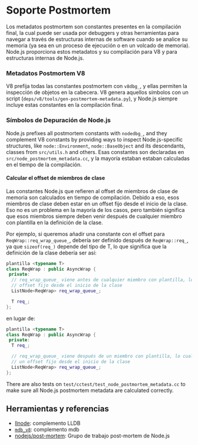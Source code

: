 # Soporte Postmortem

Los metadatos postmortem son constantes presentes en la compilación final, la cual puede ser usada por debuggers y otras herramientas para navegar a través de estructuras internas de software cuando se analice su memoria (ya sea en un proceso de ejecución o en un volcado de memoria). Node.js proporciona estos metadatos y su compilación para V8 y para estructuras internas de Node.js.


### Metadatos Postmortem V8

V8 prefija todas las constantes postmortem con `v8dbg_`, y ellas permiten la inspección de objetos en la cabecera. V8 genera aquellos símbolos con un script (`deps/v8/tools/gen-postmortem-metadata.py`), y Node.js siempre incluye estas constantes en la compilación final.

### Símbolos de Depuración de Node.js

Node.js prefixes all postmortem constants with `nodedbg_`, and they complement V8 constants by providing ways to inspect Node.js-specific structures, like `node::Environment`, `node::BaseObject` and its descendants, classes from `src/utils.h` and others. Esas constantes son declaradas en `src/node_postmortem_metadata.cc`, y la mayoría estaban estaban calculadas en el tiempo de la compilación.

#### Calcular el offset de miembros de clase

Las constantes Node.js que refieren al offset de miembros de clase de memoria son calculados en tiempo de compilación. Debido a eso, esos miembros de clase deben estar en un offset fijo desde el inicio de la clase. Eso no es un problema en la mayoría de los casos, pero también significa que esos miembros siempre deben venir después de cualquier miembro con plantilla en la definición de la clase.

Por ejemplo, si queremos añadir una constante con el offset para `ReqWrap::req_wrap_queue_`, debería ser definido después de `ReqWrap::req_`, ya que `sizeof(req_)` depende del tipo de T, lo que significa que la definición de la clase debería ser así:

```c++
plantilla <typename T>
class ReqWrap : public AsyncWrap {
 private:
  // req_wrap_queue_ viene antes de cualquier miembro con plantilla, lo cual lo coloca en un
  // offset fijo desde el inicio de la clase
  ListNode<ReqWrap> req_wrap_queue_;

  T req_;
};
```

en lugar de:

```c++
plantilla <typename T>
class ReqWrap : public AsyncWrap {
 private:
  T req_;

  // req_wrap_queue_ viene después de un miembro con plantilla, lo cual significa que no estará en
  // un offset fijo desde el inicio de la clase
  ListNode<ReqWrap> req_wrap_queue_;
};
```

There are also tests on `test/cctest/test_node_postmortem_metadata.cc` to make sure all Node.js postmortem metadata are calculated correctly.

## Herramientas y referencias

* [llnode](https://github.com/nodejs/llnode): complemento LLDB
* [`mdb_v8`](https://github.com/joyent/mdb_v8): complemento mdb
* [nodejs/post-mortem](https://github.com/nodejs/post-mortem): Grupo de trabajo post-mortem de Node.js
